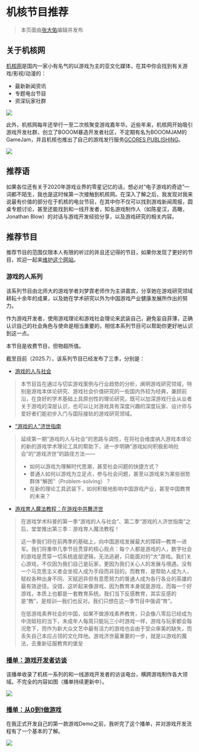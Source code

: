 # 机核节目推荐
> 本页面由[张大佑](../社团介绍/成员.md)编辑并发布

## 关于机核网

[机核网](https://www.gcores.com/)是国内一家小有名气的以游戏为主的亚文化媒体，在其中你会找到有关游戏/影视/动漫的：

* 最新新闻资讯
* 专题电台节目
* 资深玩家社群

![](../assets/images/Pasted%20image%2020250718213223.png)

此外，机核网每年还举行一至二次核聚变游戏嘉年华。近些年来，机核网开始吸引游戏开发社群，创立了BOOOM暴造开发者社区，不定期有名为BOOOMJAM的GameJam，并且机核也推出了自己的游戏发行服务[GCORES PUBLISHING](https://store.steampowered.com/publisher/gcores)。

![](../assets/images/Pasted%20image%2020250718213050.png)


## 推荐语

如果各位还有关于2020年游戏业界的零星记忆的话，想必对“电子游戏的奇迹”一词都不陌生，我也是这时候第一次接触到机核网。在深入了解之后，我发现对我来说最有价值的部分在于机核的电台节目，在其中你不仅可以找到游戏新闻周报，圆桌专题讨论，甚至还能找到和一线开发者，知名游戏制作人（如陈星汉，高瞰，Jonathan Blow）的对话与游戏开发经验分享，以及游戏研究的相关内容。

## 推荐节目

推荐节目的范围仅限本人有限的听过的并且还记得的节目，如果你发现了更好的节目，欢迎一起来[维护这个网站](如何为本网站做出贡献.md)。
### 游戏的人系列

该系列节目由北师大的游戏学者刘梦霏老师作为主讲嘉宾，分享她在游戏研究领域耕耘十余年的成果，以及她在学术研究以外为中国游戏产业健康发展所作出的努力。

作为游戏开发者，使用游戏理论和游戏社会理论来武装自己，避免妄自菲薄，正确认识自己的社会角色与使命是相当重要的，相信本系列节目可以帮助你更好地认识到这一点。

本节目是收费节目，但物超所值。

截至目前（2025.7），该系列节目已经发布了三季，分别是：

* [游戏的人与社会](https://www.gcores.com/albums/183)

> 本节目旨在通过与切实游戏案例与行业趋势的分析，阐明游戏研究领域，特别是游戏本体论研究、游戏社会价值研究的一些国内外较为经典，兼顾前沿，在良好的学术基础上具原创性的理论研究，既可以加深游戏行业从业者关于游戏的深层认识，也可以让对游戏具有深度兴趣的深度玩家、设计师与爱好者们能初步入门与国际接轨的游戏研究领域。

* [“游戏的⼈”济世指南](https://www.gcores.com/albums/227)

> 延续第一期“游戏的人与社会”的思路与调性，在将社会维度纳入游戏本体论的新的游戏学术理论工具的帮助下，进一步明确“游戏如何积极影响社会”的“游戏济世”的路径方法——
>* 如何以游戏为理解时代思潮，甚至社会问题的快捷方式？
>* 普通人如何以游戏为立足点，参与社会问题，甚至以游戏来为某些弱势群体“解困”（Problem-solving）？
>* 在新的理论工具武装下，如何积极地影响中国游戏产业，甚至中国教育的未来？

* [游戏育人魔法教程：在游戏中共舞济世](https://www.gcores.com/albums/255)

>在游戏学术科普的第一季“游戏的人与社会”、第二季“游戏的人济世指南”之后，堂堂推出第三季：游戏育人魔法教程！
>
> 这一季我们将在前两季的基础上，向中国游戏发展最大的障碍—教育—进军。我们将重申几季节目贯穿的核心观点：每个人都是游戏的人，数字社会的游戏是贯穿一切系统底层逻辑，无法逃避，只能面对的“大”游戏。我们关心游戏，不仅因为我们自己是玩家，更因为我们关心人的发展与境遇。没有一个马克思主义者会坐视人成为手段而非目的。而教育，是帮助人成为人，赋权各种出身不同、天赋迥异但有意愿努力的普通人成为各行各业的英雄的最有效途径。没错，这听起来像游戏，因为教育本身就是游戏，而每一个好游戏，本质上也都是一套教育系统。我们当下反感教育，其实反感的是“教”，是规训—我们也反对。我们只想在这一季节目中强调“育”。
> 
> 在低游戏素养社会的中国，如果不做游戏素养教育，只会像八零后已经成为中流砥柱的当下，未成年人每周只能玩三小时游戏一样，游戏与玩家都会每况愈下，而作为新大众文艺中最有活力的游戏也会由于受众审美的缺失，而丢失自己本应占领的文化阵地。游戏济世最重要的一步，就是以游戏的魔法，去重新征服教育的堡垒

### [播单：游戏开发者访谈](https://www.gcores.com/albums/12)

该播单收录了机核一系列的和一线游戏开发者的访谈电台，横跨游戏制作各大领域。不完全的内容如图（播单持续更新中）。

![](../assets/images/21D71C4B2807FC081987E12B1CEA43CD.jpg)


### [播单：从0到1做游戏](https://www.gcores.com/albums/197)

在我正式开发自己的第一款游戏Demo之前，我听完了这个播单，并对游戏开发流程有了一个基本的了解。

![](../assets/images/Pasted%20image%2020250718221745.png)